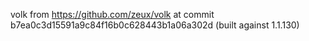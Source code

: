 volk from https://github.com/zeux/volk at commit b7ea0c3d15591a9c84f16b0c628443b1a06a302d (built against 1.1.130)
